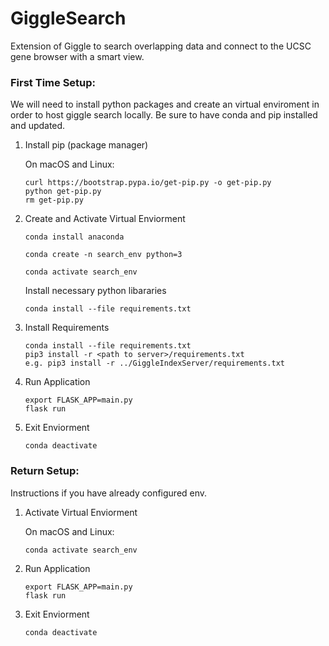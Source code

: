 # GiggleSearch
Extension of Giggle to search overlapping data and connect to the UCSC gene browser with a smart view.

### First Time Setup:
We will need to install python packages and create an virtual enviroment in order to host giggle search locally. Be sure to have conda and pip installed and updated.

1. Install pip (package manager)

    On macOS and Linux:
    ```unix
    curl https://bootstrap.pypa.io/get-pip.py -o get-pip.py
    python get-pip.py
    rm get-pip.py
    ```

2. Create and Activate Virtual Enviorment

    ```
    conda install anaconda

    conda create -n search_env python=3

    conda activate search_env
    ```

    Install necessary python libararies
    ```
    conda install --file requirements.txt
    ```


4. Install Requirements

    ```unix
    conda install --file requirements.txt
    pip3 install -r <path to server>/requirements.txt 
    e.g. pip3 install -r ../GiggleIndexServer/requirements.txt
    ```

5. Run Application
    ```unix
    export FLASK_APP=main.py
    flask run
    ```

6. Exit Enviorment
    ```unix
    conda deactivate
    ```


### Return Setup:
Instructions if you have already configured env.

1. Activate Virtual Enviorment

    On macOS and Linux:
    ```unix
    conda activate search_env
    ```

2. Run Application
    ```unix
    export FLASK_APP=main.py
    flask run
    ```
3. Exit Enviorment
    ```unix
    conda deactivate
    ```
